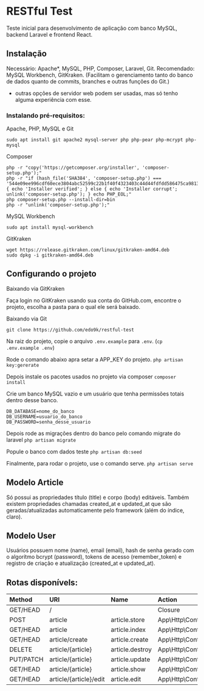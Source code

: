 # RESTful Test

Teste inicial para desenvolvimento de aplicação com banco MySQL, backend Laravel e frontend React.



## Instalação

Necessário: Apache*, MySQL, PHP, Composer, Laravel, Git.
Recomendado: MySQL Workbench, GitKraken. (Facilitam o gerenciamento tanto do banco de dados quanto de commits, branches e outras funções do Git.)

* outras opções de servidor web podem ser usadas, mas só tenho alguma experiência com esse.


### Instalando pré-requisitos:


Apache, PHP, MySQL e Git

`sudo apt install git apache2 mysql-server php php-pear php-mcrypt php-mysql`


Composer 

```
php -r "copy('https://getcomposer.org/installer', 'composer-setup.php');"
php -r "if (hash_file('SHA384', 'composer-setup.php') === '544e09ee996cdf60ece3804abc52599c22b1f40f4323403c44d44fdfdd586475ca9813a858088ffbc1f233e9b180f061') { echo 'Installer verified'; } else { echo 'Installer corrupt'; unlink('composer-setup.php'); } echo PHP_EOL;"
php composer-setup.php --install-dir=bin
php -r "unlink('composer-setup.php');"
```

MySQL Workbench

`sudo apt install mysql-workbench`

GitKraken

```
wget https://release.gitkraken.com/linux/gitkraken-amd64.deb
sudo dpkg -i gitkraken-amd64.deb
```

## Configurando o projeto

Baixando via GitKraken 

Faça login no GitKraken usando sua conta do GitHub.com, encontre o projeto, escolha a pasta para o qual ele será baixado. 

Baixando via Git

`git clone https://github.com/edo9k/restful-test`

Na raiz do projeto, copie o arquivo `.env.example` para `.env`. (`cp .env.example .env`)

Rode o comando abaixo apra setar a APP_KEY do projeto.
`php artisan key:gererate`

Depois instale os pacotes usados no projeto via composer
`composer install`

Crie um banco MySQL vazio e um usuário que tenha permissões totais dentro desse banco. 
```
DB_DATABASE=nome_do_banco
DB_USERNAME=usuario_do_banco
DB_PASSWORD=senha_desse_usuario
```

Depois rode as migrações dentro do banco pelo comando migrate do laravel
`php artisan migrate`

Popule o banco com dados teste
`php artisan db:seed`

Finalmente, para rodar o projeto, use o comando serve.
`php artisan serve`



## Modelo Article

Só possui  as propriedades título (title) e corpo (body) editáveis.
Também existem propriedades chamadas created_at e updated_at que são geradas/atualizadas automaticamente pelo framework (além do índice, claro).

## Modelo User

Usuários possuem nome (name), email (email), hash de senha gerado com o algorítmo bcrypt (password), tokens de acesso (remember_token) e registro de criação e atualização (created_at e updated_at). 

## Rotas disponívels:

 Method    | URI                    | Name            | Action                                         
:----------|:-----------------------|:----------------|:-----------------------------------------------
 GET/HEAD  | /                      |                 | Closure                                        
 POST      | article                | article.store   | App\Http\Controllers\ArticleController@store   
 GET/HEAD  | article                | article.index   | App\Http\Controllers\ArticleController@index   
 GET/HEAD  | article/create         | article.create  | App\Http\Controllers\ArticleController@create  
 DELETE    | article/{article}      | article.destroy | App\Http\Controllers\ArticleController@destroy 
 PUT/PATCH | article/{article}      | article.update  | App\Http\Controllers\ArticleController@update  
 GET/HEAD  | article/{article}      | article.show    | App\Http\Controllers\ArticleController@show    
 GET/HEAD  | article/{article}/edit | article.edit    | App\Http\Controllers\ArticleController@edit    

